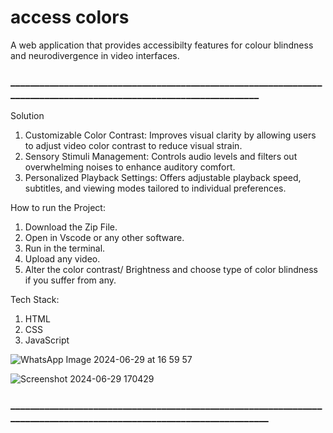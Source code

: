 # access colors

A web application that provides accessibilty features for colour blindness and neurodivergence in  video interfaces.

### ___________________________________________________________________________________________________________________


Solution 

1. Customizable Color Contrast: Improves visual clarity by allowing users to adjust video color contrast to reduce visual strain.
2. Sensory Stimuli Management: Controls audio levels and filters out overwhelming noises to enhance auditory comfort.
3. Personalized Playback Settings: Offers adjustable playback speed, subtitles, and viewing modes tailored to individual preferences.

How to run the Project:

1. Download the Zip File.
2. Open in Vscode or any other software.
3. Run in the terminal.
4. Upload any video.
5. Alter the color contrast/ Brightness and choose type of color blindness if you suffer from any.

Tech Stack:

1. HTML
2. CSS
3. JavaScript

![WhatsApp Image 2024-06-29 at 16 59 57](https://github.com/Janvi043/people-ai/assets/94429824/809fd4b2-6b75-4892-bff0-d3731fc0f1c1)

![Screenshot 2024-06-29 170429](https://github.com/Janvi043/people-ai/assets/94429824/bd4d40f2-9bf5-4685-b9b0-81dc69165a6c)


### _____________________________________________________________________________________________________________________


















